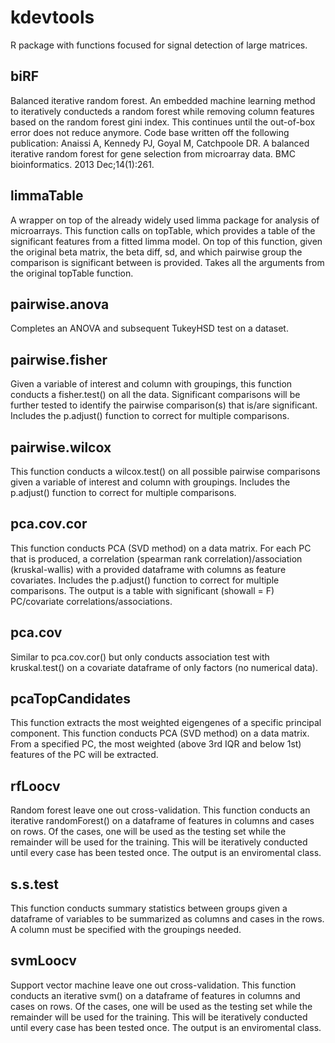 # kdevtools
R package with functions focused for signal detection of large matrices.

## biRF

Balanced iterative random forest. An embedded machine learning method to iteratively conducteds a random forest while removing column features based on the random forest gini index. This continues until the out-of-box error does not reduce anymore. Code base written off the following publication: Anaissi A, Kennedy PJ, Goyal M, Catchpoole DR. A balanced iterative random forest for gene selection from microarray data. BMC bioinformatics. 2013 Dec;14(1):261.

## limmaTable

A wrapper on top of the already widely used limma package for analysis of microarrays. This function calls on topTable, which provides a table of the significant features from a fitted limma model. On top of this function, given the original beta matrix, the beta diff, sd, and which pairwise group the comparison is significant between is provided. Takes all the arguments from the original topTable function.


## pairwise.anova

Completes an ANOVA and subsequent TukeyHSD test on a dataset.

## pairwise.fisher

Given a variable of interest and column with groupings, this function conducts a fisher.test() on all the data. Significant comparisons will be further tested to identify the pairwise comparison(s) that is/are significant. Includes the p.adjust() function to correct for multiple comparisons.

## pairwise.wilcox

This function conducts a wilcox.test() on all possible pairwise comparisons given a variable of interest and column with groupings. Includes the p.adjust() function to correct for multiple comparisons.

## pca.cov.cor

This function conducts PCA (SVD method) on a data matrix. For each PC that is produced, a correlation (spearman rank correlation)/association (kruskal-wallis) with a provided dataframe with columns as feature covariates. Includes the p.adjust() function to correct for multiple comparisons. The output is a table with significant (showall = F) PC/covariate correlations/associations.

## pca.cov

Similar to pca.cov.cor() but only conducts association test with kruskal.test() on a covariate dataframe of only factors (no numerical data).

## pcaTopCandidates

This function extracts the most weighted eigengenes of a specific principal component. This function conducts PCA (SVD method) on a data matrix. From a specified PC, the most weighted (above 3rd IQR and below 1st) features of the PC will be extracted.

## rfLoocv

Random forest leave one out cross-validation. This function conducts an iterative randomForest() on a dataframe of features in columns and cases on rows. Of the cases, one will be used as the testing set while the remainder will be used for the training. This will be iteratively conducted until every case has been tested once. The output is an enviromental class.

## s.s.test

This function conducts summary statistics between groups given a dataframe of variables to be summarized as columns and cases in the rows. A column must be specified with the groupings needed.

## svmLoocv

Support vector machine leave one out cross-validation. This function conducts an iterative svm() on a dataframe of features in columns and cases on rows. Of the cases, one will be used as the testing set while the remainder will be used for the training. This will be iteratively conducted until every case has been tested once. The output is an enviromental class.
